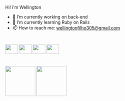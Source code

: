 Hi! i'm Wellington

- 🔭 I’m currently working on back-end
- 🌱 I’m currently learning Ruby on Rails
- 📫 How to reach me: wellingtonfilho305@gmail.com

#

<div>
  <img align="center"  height="30" width="40" src="https://cdn.jsdelivr.net/gh/devicons/devicon/icons/ruby/ruby-original.svg">
  <img align="center" height="30" width="40" src="https://cdn.jsdelivr.net/gh/devicons/devicon/icons/nodejs/nodejs-original.svg"">
  <img align="center"  height="30" width="40" src="https://cdn.jsdelivr.net/gh/devicons/devicon/icons/python/python-original.svg"">
  <img align="center"  height="30" width="40" src="https://cdn.jsdelivr.net/gh/devicons/devicon/icons/csharp/csharp-original.svg">
</div>

#

<div> 
  <a href = "mailto:wellingtonfilho305@gmail.com"><img align="center" width="96" src="https://img.shields.io/badge/Gmail-D14836?style=for-the-badge&logo=gmail&logoColor=white" target="_black"></a>
  <a href=https://www.linkedin.com/in/wellington-luis/" target="_blank"><img align="center" width="96" src="https://img.shields.io/badge/-LinkedIn-%230077B5?style=for-the-      badge&logo=linkedin&logoColor=white" target="_blank"></a> 

  </div>
